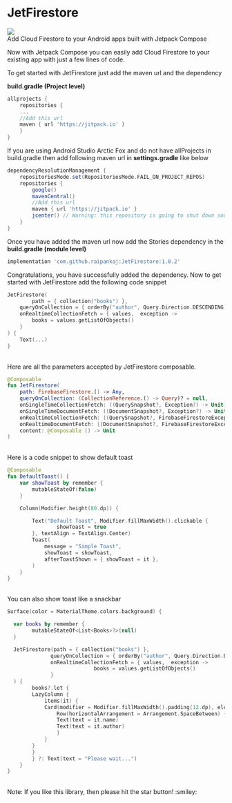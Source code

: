# JetFirestore
[![](https://jitpack.io/v/raipankaj/JetFirestore.svg)](https://jitpack.io/#raipankaj/JetFirestore)
<br>
Add Cloud Firestore to your Android apps built with Jetpack Compose

Now with Jetpack Compose you can easily add Cloud Firestore to your existing app with just a few lines of code.

To get started with JetFirestore just add the maven url and the dependency

<b>build.gradle (Project level)</b>
```groovy
allprojects {
    repositories {
    ...
    //Add this url
    maven { url 'https://jitpack.io' }
    }
}
```
If you are using Android Studio Arctic Fox and do not have allProjects in build.gradle then add following maven url in <b>settings.gradle</b> like below
```groovy
dependencyResolutionManagement {
    repositoriesMode.set(RepositoriesMode.FAIL_ON_PROJECT_REPOS)
    repositories {
        google()
        mavenCentral()
        //Add this url
        maven { url 'https://jitpack.io' }
        jcenter() // Warning: this repository is going to shut down soon
    }
}
```

Once you have added the maven url now add the Stories dependency in the <b>build.gradle (module level)</b>
```groovy
implementation 'com.github.raipankaj:JetFirestore:1.0.2'
```

Congratulations, you have successfully added the dependency. 
Now to get started with JetFirestore add the following code snippet
```kotlin
JetFirestore(
    	path = { collection("books") },
	queryOnCollection = { orderBy("author", Query.Direction.DESCENDING) },
	onRealtimeCollectionFetch = { values,  exception ->
		books = values.getListOfObjects()
	}
) {
	Text(...)
}
```
<br>
Here are all the parameters accepted by JetFirestore composable.

```kotlin
@Composable
fun JetFirestore(
    path: FirebaseFirestore.() -> Any,
    queryOnCollection: (CollectionReference.() -> Query)? = null,
    onSingleTimeCollectionFetch: ((QuerySnapshot?, Exception?) -> Unit)? = null,
    onSingleTimeDocumentFetch: ((DocumentSnapshot?, Exception?) -> Unit)? = null,
    onRealtimeCollectionFetch: ((QuerySnapshot?, FirebaseFirestoreException?) -> Unit)? = null,
    onRealtimeDocumentFetch: ((DocumentSnapshot?, FirebaseFirestoreException?) -> Unit)? = null,
    content: @Composable () -> Unit
)
```

</br>
Here is a code snippet to show default toast

```kotlin
@Composable
fun DefaultToast() {
    var showToast by remember {
        mutableStateOf(false)
    }

    Column(Modifier.height(80.dp)) {

        Text("Default Toast", Modifier.fillMaxWidth().clickable {
                showToast = true
        }, textAlign = TextAlign.Center)
        Toast(
            message = "Simple Toast",
            showToast = showToast,
            afterToastShown = { showToast = it },
        )
    }
}
```

<br>
You can also show toast like a snackbar

```kotlin
Surface(color = MaterialTheme.colors.background) {

  var books by remember {
        mutableStateOf<List<Books>?>(null)
  }

  JetFirestore(path = { collection("books") },
              queryOnCollection = { orderBy("author", Query.Direction.DESCENDING) },
              onRealtimeCollectionFetch = { values,  exception ->
                            books = values.getListOfObjects()
              }
  ) {
        books?.let {
	    LazyColumn {
	    	items(it) {
			Card(modifier = Modifier.fillMaxWidth().padding(12.dp), elevation = 12.dp) {
			    Row(horizontalArrangement = Arrangement.SpaceBetween) {
				Text(text = it.name)
				Text(text = it.author)
			    }
			}
		}
	    }
        } ?: Text(text = "Please wait...")
    }
}
```
<br>
Note: If you like this library, then please hit the star button! :smiley:

